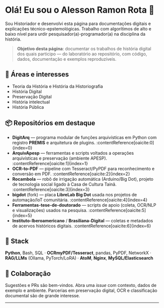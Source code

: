 # Olá! Eu sou o Alesson Ramon Rota 👋

Sou Historiador e desenvolvi esta página para documentações digitais e explicações técnico-epstemológicas. Trabalho com algorítimos de alto e baixo nível para urdir pesquisador(a)-programador(a) na disciplina da história. 



> **Objetivo desta página**: documentar os trabalhos de história digital dos quais participo — do laboratório ao repositório, com código, dados, documentação e exemplos reproduzíveis.

## 🔎 Áreas e interesses
- Teoria da História e História da Historiografia
- História Digital
- Preservação Digital
- História intelectual
- História Pública

## 📦 Repositórios em destaque
- **DigitArq** — programa modular de funções arquivísticas em Python com registro **PREMIS** e arquitetura de plugins. :contentReference[oaicite:0]{index=0}
- **ArquivApesp** — ferramentas e scripts voltados a operações arquivísticas e preservação (ambiente APESP). :contentReference[oaicite:1]{index=1}
- **OCR-to-PDF** — pipeline com Tesseract/PyPDF para reconhecimento e conversão em PDF. :contentReference[oaicite:2]{index=2}
- **Rocambola** — robô de irrigação automática (Arduino/Big Dot), projeto de tecnologia social ligado à Casa de Cultura Tainã. :contentReference[oaicite:3]{index=3}
- **bigdot** (fork) — placa **LibreLab Big Dot** usada nos projetos de automação/IoT comunitária. :contentReference[oaicite:4]{index=4}
- **Ferramentas-tese-de-doutorado** — scripts de apoio (coleta, OCR/NLP e visualizações) usados na pesquisa. :contentReference[oaicite:5]{index=5}
- **Instituto-Iberoamericano** / **Brasiliana-Digital** — coletas e metadados de acervos históricos digitais. :contentReference[oaicite:6]{index=6}

## 🧰 Stack
**Python**, Bash, SQL · **OCRmyPDF/Tesseract**, pandas, PyPDF, NetworkX · **RAG/LLMs** (Ollama, PyTorch/LoRA) · **AtoM**, **Nginx**, **MySQL/Elasticsearch**

## 🤝 Colaboração
Sugestões e PRs são bem-vindos. Abra uma *issue* com contexto, dados de exemplo e ambiente. Parcerias em preservação digital, OCR e classificação documental são de grande interesse.

---
